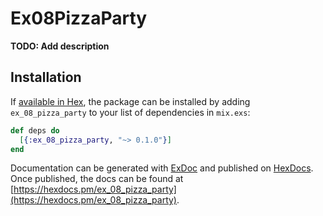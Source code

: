 # Ex08PizzaParty

**TODO: Add description**

## Installation

If [available in Hex](https://hex.pm/docs/publish), the package can be installed
by adding `ex_08_pizza_party` to your list of dependencies in `mix.exs`:

```elixir
def deps do
  [{:ex_08_pizza_party, "~> 0.1.0"}]
end
```

Documentation can be generated with [ExDoc](https://github.com/elixir-lang/ex_doc)
and published on [HexDocs](https://hexdocs.pm). Once published, the docs can
be found at [https://hexdocs.pm/ex_08_pizza_party](https://hexdocs.pm/ex_08_pizza_party).

